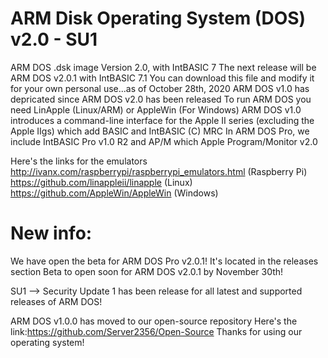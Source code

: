 # ARM Disk Operating System (DOS) v2.0 - SU1
ARM DOS .dsk image Version 2.0, with IntBASIC 7
The next release will be ARM DOS v2.0.1 with IntBASIC 7.1
You can download this file and modify it for your own personal use...as of October 28th, 2020 ARM DOS v1.0 has depricated since ARM DOS v2.0 has been released
To run ARM DOS you need LinApple (Linux/ARM) or AppleWin (For Windows)
ARM DOS v1.0 introduces a command-line interface for the Apple II series (excluding the Apple IIgs) which add BASIC and IntBASIC (C) MRC
In ARM DOS Pro, we include IntBASIC Pro v1.0 R2 and AP/M which Apple Program/Monitor v2.0

Here's the links for the emulators
http://ivanx.com/raspberrypi/raspberrypi_emulators.html (Raspberry Pi)
https://github.com/linappleii/linapple (Linux)
https://github.com/AppleWin/AppleWin (Windows)

# New info:
We have open the beta for ARM DOS Pro v2.0.1!
It's located in the releases section
Beta to open soon for ARM DOS v2.0.1 by November 30th!

SU1 --> Security Update 1 has been release for all latest and supported releases of ARM DOS!

ARM DOS v1.0.0 has moved to our open-source repository
Here's the link:https://github.com/Server2356/Open-Source
Thanks for using our operating system!
